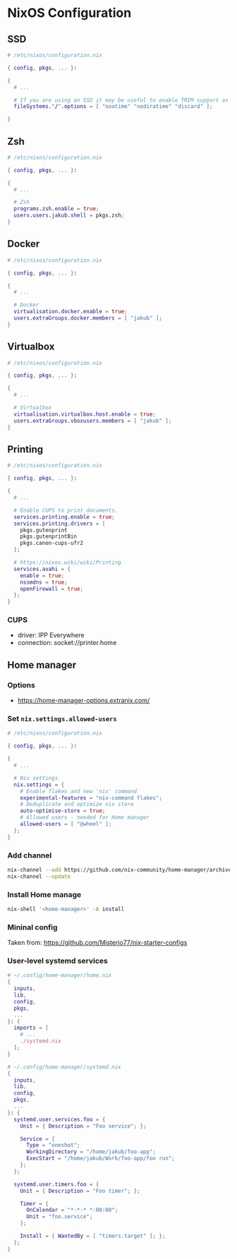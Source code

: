 # NixOS Configuration

## SSD

```nix
# /etc/nixos/configuration.nix 

{ config, pkgs, ... }:

{
  # ...

  # If you are using an SSD it may be useful to enable TRIM support as well as set filesystem flags to improve the SSD performance:
  fileSystems."/".options = [ "noatime" "nodiratime" "discard" ];

}
```

## Zsh

```nix
# /etc/nixos/configuration.nix 

{ config, pkgs, ... }:

{
  # ...

  # Zsh
  programs.zsh.enable = true;
  users.users.jakub.shell = pkgs.zsh;
}
```

## Docker

```nix
# /etc/nixos/configuration.nix 

{ config, pkgs, ... }:

{
  # ...

  # Docker
  virtualisation.docker.enable = true;
  users.extraGroups.docker.members = [ "jakub" ];
}
```

## Virtualbox

```nix
# /etc/nixos/configuration.nix 

{ config, pkgs, ... }:

{
  # ...

  # Virtualbox
  virtualisation.virtualbox.host.enable = true;
  users.extraGroups.vboxusers.members = [ "jakub" ];
}
```

## Printing

```nix
# /etc/nixos/configuration.nix 

{ config, pkgs, ... }:

{
  # ...

  # Enable CUPS to print documents.
  services.printing.enable = true;
  services.printing.drivers = [
    pkgs.gutenprint
    pkgs.gutenprintBin
    pkgs.canon-cups-ufr2
  ];

  # https://nixos.wiki/wiki/Printing
  services.avahi = {
    enable = true;
    nssmdns = true;
    openFirewall = true;
  };
}
```

### CUPS

- driver: IPP Everywhere 
- connection: socket://printer.home

## Home manager

### Options

- https://home-manager-options.extranix.com/

### Set `nix.settings.allowed-users`

```nix
# /etc/nixos/configuration.nix 

{ config, pkgs, ... }:

{
  # ...

  # Nix settings
  nix.settings = {
    # Enable flakes and new 'nix' command
    experimental-features = "nix-command flakes";
    # Deduplicate and optimize nix store
    auto-optimise-store = true;
    # Allowed users - needed for Home manager
    allowed-users = [ "@wheel" ];
  };
}

```

### Add channel

```sh
nix-channel --add https://github.com/nix-community/home-manager/archive/release-23.11.tar.gz home-manager
nix-channel --update
```

### Install Home manage

```sh
nix-shell '<home-manager>' -A install
```

### Mininal config

Taken from: https://github.com/Misterio77/nix-starter-configs

### User-level systemd services

```nix
# ~/.config/home-manager/home.nix
{
  inputs,
  lib,
  config,
  pkgs,
  ...
}: {
  imports = [
    # ...
    ./systemd.nix
  ];
}
```

```nix
# ~/.config/home-manager/systemd.nix
{
  inputs,
  lib,
  config,
  pkgs,
  ...
}: {
  systemd.user.services.foo = {
    Unit = { Description = "Foo service"; };

    Service = {
      Type = "oneshot";
      WorkingDirectory = "/home/jakub/foo-app";
      ExecStart = "/home/jakub/Work/foo-app/foo run";
    };
  };

  systemd.user.timers.foo = {
    Unit = { Description = "Foo timer"; };

    Timer = {
      OnCalendar = "*-*-* *:00:00";
      Unit = "foo.service";
    };

    Install = { WantedBy = [ "timers.target" ]; };
  };
}
```